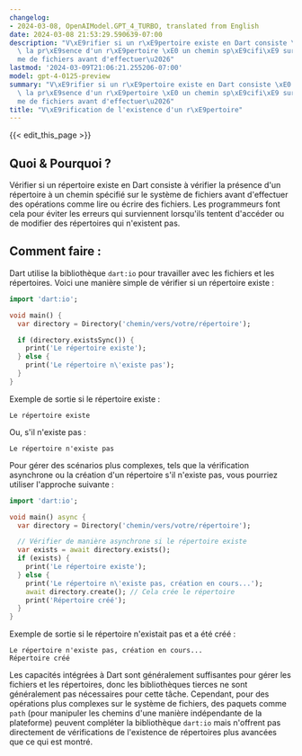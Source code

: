 ```yaml
---
changelog:
- 2024-03-08, OpenAIModel.GPT_4_TURBO, translated from English
date: 2024-03-08 21:53:29.590639-07:00
description: "V\xE9rifier si un r\xE9pertoire existe en Dart consiste \xE0 v\xE9rifier\
  \ la pr\xE9sence d'un r\xE9pertoire \xE0 un chemin sp\xE9cifi\xE9 sur le syst\xE8\
  me de fichiers avant d'effectuer\u2026"
lastmod: '2024-03-09T21:06:21.255206-07:00'
model: gpt-4-0125-preview
summary: "V\xE9rifier si un r\xE9pertoire existe en Dart consiste \xE0 v\xE9rifier\
  \ la pr\xE9sence d'un r\xE9pertoire \xE0 un chemin sp\xE9cifi\xE9 sur le syst\xE8\
  me de fichiers avant d'effectuer\u2026"
title: "V\xE9rification de l'existence d'un r\xE9pertoire"
---
```


{{< edit_this_page >}}

## Quoi & Pourquoi ?

Vérifier si un répertoire existe en Dart consiste à vérifier la présence d'un répertoire à un chemin spécifié sur le système de fichiers avant d'effectuer des opérations comme lire ou écrire des fichiers. Les programmeurs font cela pour éviter les erreurs qui surviennent lorsqu'ils tentent d'accéder ou de modifier des répertoires qui n'existent pas.

## Comment faire :

Dart utilise la bibliothèque `dart:io` pour travailler avec les fichiers et les répertoires. Voici une manière simple de vérifier si un répertoire existe :

```dart
import 'dart:io';

void main() {
  var directory = Directory('chemin/vers/votre/répertoire');

  if (directory.existsSync()) {
    print('Le répertoire existe');
  } else {
    print('Le répertoire n\'existe pas');
  }
}
```
Exemple de sortie si le répertoire existe :
```
Le répertoire existe
```

Ou, s'il n'existe pas :
```
Le répertoire n'existe pas
```

Pour gérer des scénarios plus complexes, tels que la vérification asynchrone ou la création d'un répertoire s'il n'existe pas, vous pourriez utiliser l'approche suivante :

```dart
import 'dart:io';

void main() async {
  var directory = Directory('chemin/vers/votre/répertoire');

  // Vérifier de manière asynchrone si le répertoire existe
  var exists = await directory.exists();
  if (exists) {
    print('Le répertoire existe');
  } else {
    print('Le répertoire n\'existe pas, création en cours...');
    await directory.create(); // Cela crée le répertoire
    print('Répertoire créé');
  }
}
```

Exemple de sortie si le répertoire n'existait pas et a été créé :
```
Le répertoire n'existe pas, création en cours...
Répertoire créé
```

Les capacités intégrées à Dart sont généralement suffisantes pour gérer les fichiers et les répertoires, donc les bibliothèques tierces ne sont généralement pas nécessaires pour cette tâche. Cependant, pour des opérations plus complexes sur le système de fichiers, des paquets comme `path` (pour manipuler les chemins d'une manière indépendante de la plateforme) peuvent compléter la bibliothèque `dart:io` mais n'offrent pas directement de vérifications de l'existence de répertoires plus avancées que ce qui est montré.
